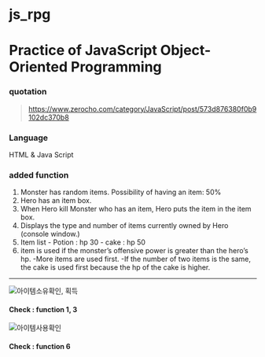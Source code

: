 # js_rpg

# Practice of JavaScript Object-Oriented Programming

### quotation
> https://www.zerocho.com/category/JavaScript/post/573d876380f0b9102dc370b8  
 
 ### Language
  HTML & Java Script

 ### added function
  1. Monster has random items.
    Possibility of having an item: 50%
  2. Hero has an item box.
  3. When Hero kill Monster who has an item, Hero puts the item in the item box.
  4. Displays the type and number of items currently owned by Hero  (console window.)
  5. Item list
    - Potion : hp 30
    - cake : hp 50
  6. item is used if the monster’s offensive power is greater than the hero’s hp.
    -More items are used first.
    -If the number of two items is the same, the cake is used first because the hp of the cake is higher.  

----------------------------------------------------------------------------------------------------------------------------


![아이템소유확인, 획득](https://user-images.githubusercontent.com/48430781/73516748-c5792980-443c-11ea-9e79-ec2e0a3449ed.png)
#### Check : function 1, 3 


![아이템사용확인](https://user-images.githubusercontent.com/48430781/73516749-c5792980-443c-11ea-99b5-48bac6fed802.png)
#### Check : function 6
